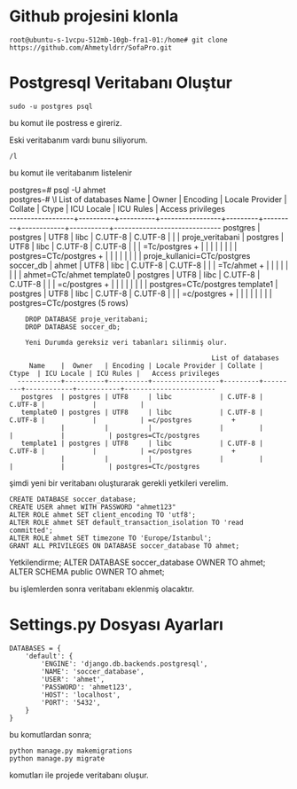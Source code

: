 # Github projesini klonla

    root@ubuntu-s-1vcpu-512mb-10gb-fra1-01:/home# git clone https://github.com/Ahmetyldrr/SofaPro.git

# Postgresql Veritabanı Oluştur

    sudo -u postgres psql
    
bu komut ile postress e gireriz.

Eski veritabanım vardı bunu siliyorum.

    /l

bu komut ile veritabanım listelenir

postgres=# psql -U ahmet          
postgres-# \l
                                                          List of databases
               Name       |  Owner   | Encoding | Locale Provider | Collate |  Ctype  | ICU Locale | ICU Rules |      Access privileges       
        ------------------+----------+----------+-----------------+---------+---------+------------+-----------+------------------------------
         postgres         | postgres | UTF8     | libc            | C.UTF-8 | C.UTF-8 |            |           | 
         proje_veritabani | postgres | UTF8     | libc            | C.UTF-8 | C.UTF-8 |            |           | =Tc/postgres                +
                          |          |          |                 |         |         |            |           | postgres=CTc/postgres       +
                          |          |          |                 |         |         |            |           | proje_kullanici=CTc/postgres
         soccer_db        | ahmet    | UTF8     | libc            | C.UTF-8 | C.UTF-8 |            |           | =Tc/ahmet                   +
                          |          |          |                 |         |         |            |           | ahmet=CTc/ahmet
         template0        | postgres | UTF8     | libc            | C.UTF-8 | C.UTF-8 |            |           | =c/postgres                 +
                          |          |          |                 |         |         |            |           | postgres=CTc/postgres
         template1        | postgres | UTF8     | libc            | C.UTF-8 | C.UTF-8 |            |           | =c/postgres                 +
                          |          |          |                 |         |         |            |           | postgres=CTc/postgres
        (5 rows)



        DROP DATABASE proje_veritabani;
        DROP DATABASE soccer_db;

        Yeni Durumda gereksiz veri tabanları silinmiş olur.

                                                       List of databases
         Name    |  Owner   | Encoding | Locale Provider | Collate |  Ctype  | ICU Locale | ICU Rules |   Access privileges   
      -----------+----------+----------+-----------------+---------+---------+------------+-----------+-----------------------
       postgres  | postgres | UTF8     | libc            | C.UTF-8 | C.UTF-8 |            |           | 
       template0 | postgres | UTF8     | libc            | C.UTF-8 | C.UTF-8 |            |           | =c/postgres          +
                 |          |          |                 |         |         |            |           | postgres=CTc/postgres
       template1 | postgres | UTF8     | libc            | C.UTF-8 | C.UTF-8 |            |           | =c/postgres          +
                 |          |          |                 |         |         |            |           | postgres=CTc/postgres

        


şimdi yeni bir veritabanı oluşturarak gerekli yetkileri verelim.

    CREATE DATABASE soccer_database;
    CREATE USER ahmet WITH PASSWORD "ahmet123"
    ALTER ROLE ahmet SET client_encoding TO 'utf8';
    ALTER ROLE ahmet SET default_transaction_isolation TO 'read committed';
    ALTER ROLE ahmet SET timezone TO 'Europe/Istanbul';
    GRANT ALL PRIVILEGES ON DATABASE soccer_database TO ahmet;

Yetkilendirme;
    ALTER DATABASE soccer_database OWNER TO ahmet;
    ALTER SCHEMA public OWNER TO ahmet;

bu işlemlerden sonra veritabanı eklenmiş olacaktır.

# Settings.py Dosyası Ayarları

    DATABASES = {
        'default': {
            'ENGINE': 'django.db.backends.postgresql',
            'NAME': 'soccer_database',
            'USER': 'ahmet',
            'PASSWORD': 'ahmet123',
            'HOST': 'localhost',
            'PORT': '5432',
        }
    }

bu komutlardan sonra;

    python manage.py makemigrations
    python manage.py migrate
    
komutları ile projede veritabanı oluşur.

  


  

    




